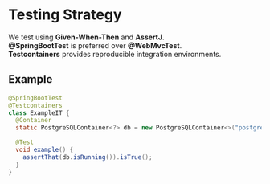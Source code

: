 # Testing Strategy

We test using **Given-When-Then** and **AssertJ**.  
**@SpringBootTest** is preferred over **@WebMvcTest**.  
**Testcontainers** provides reproducible integration environments.

## Example
```java
@SpringBootTest
@Testcontainers
class ExampleIT {
  @Container
  static PostgreSQLContainer<?> db = new PostgreSQLContainer<>("postgres:16-alpine");

  @Test
  void example() {
    assertThat(db.isRunning()).isTrue();
  }
}
```
